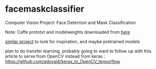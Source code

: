 # facemaskclassifier
Computer Vision Project: Face Detection and Mask Classification

Note: Caffe prototxt and modelweights downloaded from [here](https://github.com/LZQthePlane/Face-detection-base-on-ResnetSSD)

[similar project](https://github.com/aome510/Mask-Classifier) to look for inspiration, and maybe pretrained models

plan to do transfer learning. probably going to want to follow up with this article to serve from OpenCV instead from keras : https://github.com/adoval4/keras_to_OpenCV_tensorflow